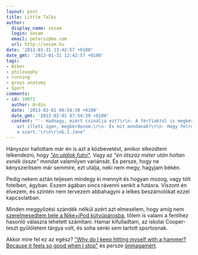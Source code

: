 ```yaml
---
layout: post
title: Little Talks
author:
  display_name: sesam
  login: sesam
  email: petersz@me.com
  url: http://sesam.hu
date: '2013-01-31 13:42:57 +0100'
date_gmt: '2013-01-31 12:42:57 +0100'
tags:
- Nike+
- philosophy
- running
- greys anatomy
- Sport
comments:
- id: 10071
  author: Ardin
  date: '2013-02-01 08:54:39 +0100'
  date_gmt: '2013-02-01 07:54:39 +0100'
  content: "'- Hadnagy, miért csinálja ezt?\r\n- A férfiaktól is megkérdi?\r\n- Ami
    azt illeti igen, megkérdezem.\r\n- És mit mondanak?\r\n- Hogy felrobbantsuk magunkban
    a szart.'\r\n\r\nG.I.Jane"
---
```


Hányszor hallottam már én is azt a közbevetést, amikor elkezdtem lelkendezni, hogy _["én utálok futni"](http://futo.blog.hu/2013/01/30/mire_gondolok_amikor_a_futasrol_beszelek)_. Vagy az _"én ötszáz méter után holtan esnék össze"_ mondat valamilyen variánsát. És persze, hogy ne kényszerítsem már semmire, ezt utálja, neki nem megy, hagyjam békén.

Pedig nekem aztán teljesen mindegy ki mennyit és hogyan mozog, vagy tölt fotelben, ágyban. Eszem ágában sincs rávenni senkit a futásra. Viszont én élvezem, és szintén nem tervezem abbahagyni a lelkes beszámolókat ezzel kapcsolatban.

Minden meggyőzési szándék nélkül azért azt elmesélem, hogy amíg nem [szerelmesedtem bele a Nike+iPod kütyüpárosba](http://sesam.hu/2007/05/30/forrest-geek), tőlem is valami a fentihez hasonló válaszra lehetett számítani. Hamar kifulladtam, az iskolai Cooper-teszt gyűlöletem tárgya volt, és soha senki sem tartott sportosnak.

Akkor mire fel ez az egész? ["Why do I keep hitting myself with a hammer? Because it feels so good when I stop"](http://www.imdb.com/title/tt0413573/quotes) és persze [önmagamért](http://wednesday-diary.blogspot.hu/2013/01/onmagamert.html).
